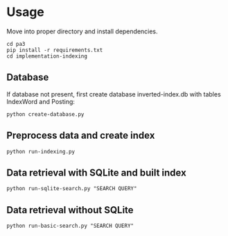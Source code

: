 # Usage

Move into proper directory and install dependencies.

```shell
cd pa3
pip install -r requirements.txt
cd implementation-indexing
```

## Database

If database not present, first create database inverted-index.db with tables IndexWord and Posting:

```shell
python create-database.py
```

## Preprocess data and create index

```shell
python run-indexing.py
```

## Data retrieval with SQLite and built index

```shell
python run-sqlite-search.py "SEARCH QUERY"
```

## Data retrieval without SQLite

```shell
python run-basic-search.py "SEARCH QUERY"
```

